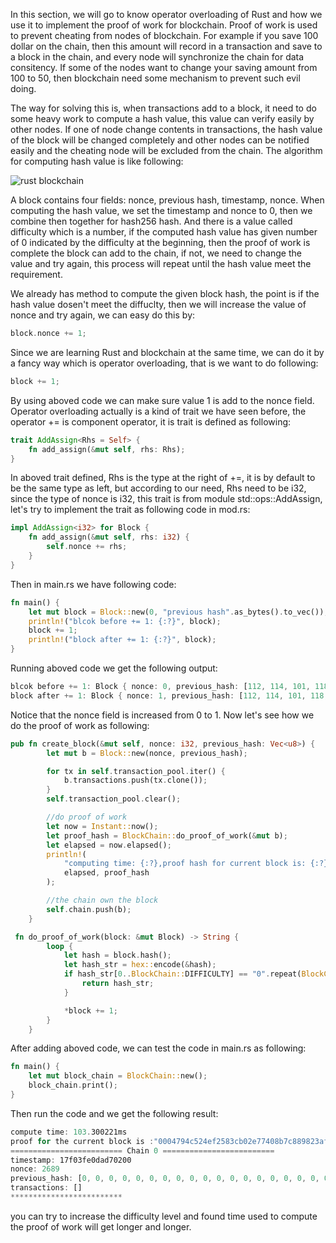 In this section, we will go to know operator overloading of Rust and how we use it to implement the proof of work for blockchain. Proof of work is used to prevent cheating from nodes of blockchain. For example if you
save 100 dollar on the chain, then this amount will record in a transaction and save to a block in the chain, and every node will synchronize the chain for data consitency. If some of the nodes want to change your 
saving amount from 100 to 50, then blockchain need some mechanism to prevent such evil doing.

The way for solving this is, when transactions add to a block, it need to do some heavy work to compute a hash value, this value can verify easily by other nodes. If one of node change contents in transactions, the
hash value of the block will be changed completely and other nodes can be notified easily and the cheating node will be excluded from the chain. The algorithm for computing hash value is like following:

![rust blockchain](https://github.com/user-attachments/assets/c7deb7c1-54ba-4a29-874d-2f34802e93ad)


A block contains four fields: nonce, previous hash, timestamp, nonce. When computing the hash value, we set the timestamp and nonce to 0, then we combine then together for hash256 hash. And there is a value called
difficulty which is a number, if the computed hash value has given number of 0 indicated by the difficulty  at the beginning, then the proof of work is complete the block can add to the chain, if not, we need to 
change the value and try again, this process will repeat until the hash value meet the requirement.

We already has method to compute the given block hash, the point is if the hash value dosen't meet the diffuclty, then we will increase the value of nonce and try again, we can easy do this by:
```rs
block.nonce += 1;
```
Since we are learning Rust and blockchain at the same time, we can do it by a fancy way which is operator overloading, that is we want to do following:

```rs
block += 1;
```
By using aboved code we can make sure value 1 is add to the nonce field. Operator overloading actually is a kind of trait we have seen before, the operator += is component operator, it is trait is defined as following:
```rs
trait AddAssign<Rhs = Self> {
    fn add_assign(&mut self, rhs: Rhs);
}
```
In aboved trait defined, Rhs is the type at the right of +=, it is by default to be the same type as left, but according to our need, Rhs need to be i32, since the type of nonce is i32, this trait is from module 
std::ops::AddAssign, let's try to implement the trait as following code in mod.rs:

```rs
impl AddAssign<i32> for Block {
    fn add_assign(&mut self, rhs: i32) {
        self.nonce += rhs;
    }
}
```

Then in main.rs we have following code:
```rs
fn main() {
    let mut block = Block::new(0, "previous hash".as_bytes().to_vec());
    println!("blcok before += 1: {:?}", block);
    block += 1;
    println!("block after += 1: {:?}", block);
}
```
Running aboved code we get the following output:
```rs
blcok before += 1: Block { nonce: 0, previous_hash: [112, 114, 101, 118, 105, 111, 117, 115, 32, 104, 97, 115, 104], time_stamp: 1724900728074263000, transactions: [] }
block after += 1: Block { nonce: 1, previous_hash: [112, 114, 101, 118, 105, 111, 117, 115, 32, 104, 97, 115, 104], time_stamp: 1724900728074263000, transactions: [] }
``` 
Notice that the nonce field is increased from 0 to 1. Now let's see how we do the proof of work as following:
```rs
pub fn create_block(&mut self, nonce: i32, previous_hash: Vec<u8>) {
        let mut b = Block::new(nonce, previous_hash);

        for tx in self.transaction_pool.iter() {
            b.transactions.push(tx.clone());
        }
        self.transaction_pool.clear();

        //do proof of work
        let now = Instant::now();
        let proof_hash = BlockChain::do_proof_of_work(&mut b);
        let elapsed = now.elapsed();
        println!(
            "computing time: {:?},proof hash for current block is: {:?}",
            elapsed, proof_hash
        );

        //the chain own the block
        self.chain.push(b);
    }

 fn do_proof_of_work(block: &mut Block) -> String {
        loop {
            let hash = block.hash();
            let hash_str = hex::encode(&hash);
            if hash_str[0..BlockChain::DIFFICULTY] == "0".repeat(BlockChain::DIFFICULTY) {
                return hash_str;
            }

            *block += 1;
        }
    }
```
After adding aboved code, we can test the code in main.rs as following:

```rs
fn main() {
    let mut block_chain = BlockChain::new();
    block_chain.print();
}
```

Then run the code and we get the following result:
```rs
compute time: 103.300221ms
proof for the current block is :"0004794c524ef2583cb02e77408b7c889823afc9e678aaa3b327c70ce05b36ec"
========================= Chain 0 =========================
timestamp: 17f03fe0dad70200
nonce: 2689
previous_hash: [0, 0, 0, 0, 0, 0, 0, 0, 0, 0, 0, 0, 0, 0, 0, 0, 0, 0, 0, 0, 0, 0, 0, 0, 0, 0, 0, 0, 0, 0, 0, 0]
transactions: []
*************************
```
you can try to increase the difficulty level and found time used to compute the proof of work will get longer and longer.
